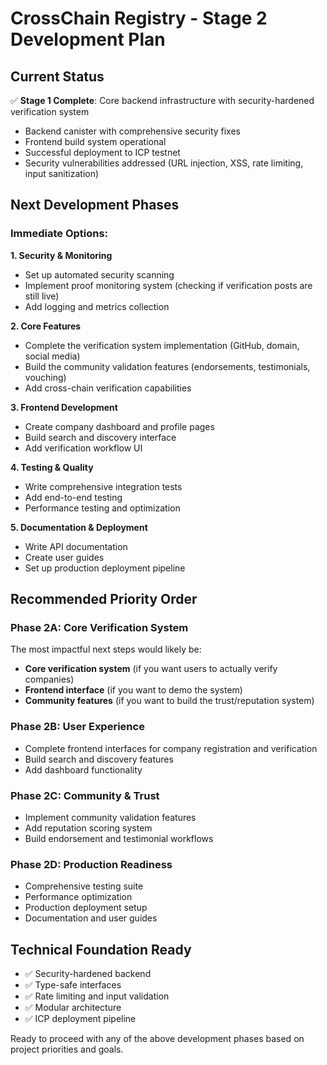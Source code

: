 # CrossChain Registry - Stage 2 Development Plan

## Current Status
✅ **Stage 1 Complete**: Core backend infrastructure with security-hardened verification system
- Backend canister with comprehensive security fixes
- Frontend build system operational
- Successful deployment to ICP testnet
- Security vulnerabilities addressed (URL injection, XSS, rate limiting, input sanitization)

## Next Development Phases

### Immediate Options:

**1. Security & Monitoring**
- Set up automated security scanning
- Implement proof monitoring system (checking if verification posts are still live)
- Add logging and metrics collection

**2. Core Features**
- Complete the verification system implementation (GitHub, domain, social media)
- Build the community validation features (endorsements, testimonials, vouching)
- Add cross-chain verification capabilities

**3. Frontend Development**
- Create company dashboard and profile pages
- Build search and discovery interface
- Add verification workflow UI

**4. Testing & Quality**
- Write comprehensive integration tests
- Add end-to-end testing
- Performance testing and optimization

**5. Documentation & Deployment**
- Write API documentation
- Create user guides
- Set up production deployment pipeline

## Recommended Priority Order

### Phase 2A: Core Verification System
The most impactful next steps would likely be:
- **Core verification system** (if you want users to actually verify companies)
- **Frontend interface** (if you want to demo the system)  
- **Community features** (if you want to build the trust/reputation system)

### Phase 2B: User Experience
- Complete frontend interfaces for company registration and verification
- Build search and discovery features
- Add dashboard functionality

### Phase 2C: Community & Trust
- Implement community validation features
- Add reputation scoring system
- Build endorsement and testimonial workflows

### Phase 2D: Production Readiness
- Comprehensive testing suite
- Performance optimization
- Production deployment setup
- Documentation and user guides

## Technical Foundation Ready
- ✅ Security-hardened backend
- ✅ Type-safe interfaces
- ✅ Rate limiting and input validation
- ✅ Modular architecture
- ✅ ICP deployment pipeline

Ready to proceed with any of the above development phases based on project priorities and goals.
